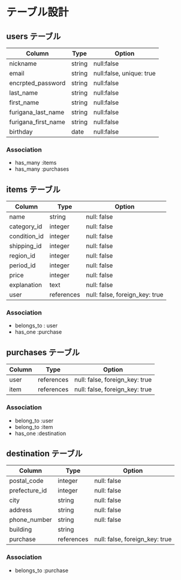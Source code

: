 # テーブル設計

## users テーブル

| Column                | Type   | Option                   |
| --------------------- | ------ | ------------------------ |
| nickname              | string | null:false               |
| email                 | string | null:false, unique: true |
| encrpted_password     | string | null:false               |
| last_name             | string | null:false               |
| first_name            | string | null:false               |
| furigana_last_name    | string | null:false               |
| furigana_first_name   | string | null:false               |
| birthday              | date   | null:false               |

### Association

- has_many :items
- has_many :purchases

## items テーブル

| Column       | Type       | Option                         |
| ------------ | ---------- | ------------------------------ |
| name         | string     | null: false                    |
| category_id  | integer    | null: false                    |
| condition_id | integer    | null: false                    |
| shipping_id  | integer    | null: false                    |
| region_id    | integer    | null: false                    |
| period_id    | integer    | null: false                    |
| price        | integer    | null: false                    |
| explanation  | text       | null: false                    |
| user         | references | null: false, foreign_key: true |

### Association

- belongs_to : user
- has_one :purchase

## purchases テーブル

| Column | Type       | Option                         |
| ------ | ---------- | ------------------------------ |
| user   | references | null: false, foreign_key: true |
| item   | references | null: false, foreign_key: true |

### Association

- belong_to :user
- belong_to :item
- has_one :destination

## destination テーブル

| Column        | Type       | Option                         |
| ------------- | ---------- | ------------------------------ |
| postal_code   | integer    | null: false                    |
| prefecture_id | integer    | null: false                    |
| city          | string     | null: false                    |
| address       | string     | null: false                    |
| phone_number  | string     | null: false                    |
| building      | string     |                                |
| purchase      | references | null: false, foreign_key: true |

### Association

- belongs_to :purchase

